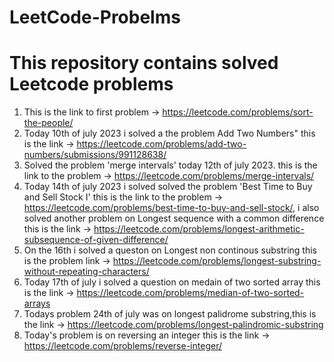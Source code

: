 # LeetCode-Probelms
# This repository contains solved Leetcode problems
1. This is the link to first problem -> https://leetcode.com/problems/sort-the-people/ 
2. Today 10th of july 2023 i solved a the problem Add Two Numbers" this is the link -> https://leetcode.com/problems/add-two-numbers/submissions/991128638/
3. Solved the problem 'merge intervals' today 12th of july 2023. this is the link to the problem -> https://leetcode.com/problems/merge-intervals/
4. Today 14th of july 2023 i solved solved the problem 'Best Time to Buy and Sell Stock I'  this is the link to the problem -> https://leetcode.com/problems/best-time-to-buy-and-sell-stock/, i also solved another problem on Longest sequence with a common difference this is the link -> https://leetcode.com/problems/longest-arithmetic-subsequence-of-given-difference/
5. On the 16th i solved a queston on Longest non continous substring this is the problem link -> https://leetcode.com/problems/longest-substring-without-repeating-characters/
6. Today 17th of july i solved a question on medain of two sorted array this is the link -> https://leetcode.com/problems/median-of-two-sorted-arrays
7. Todays problem 24th of july was on longest palidrome substring,this is the link -> https://leetcode.com/problems/longest-palindromic-substring
8. Today's problem is on reversing an integer this is the link -> https://leetcode.com/problems/reverse-integer/
